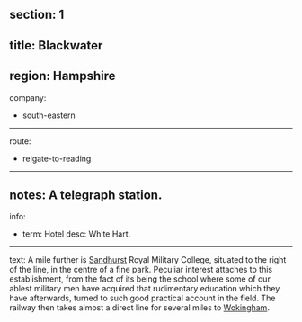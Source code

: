section: 1
----
title: Blackwater
----
region: Hampshire
----
company:
- south-eastern
----
route:
- reigate-to-reading
----
notes: A telegraph station.
----
info:
- term: Hotel
  desc: White Hart.
----
text: A mile further is [Sandhurst](/stations/sandhurst) Royal Military College, situated to the right of the line, in the centre of a fine park. Peculiar interest attaches to this establishment, from the fact of its being the school where some of our ablest military men have acquired that rudimentary education which they have afterwards, turned to such good practical account in the field. The railway then takes almost a direct line for several miles to [Wokingham](/stations/wokingham).
